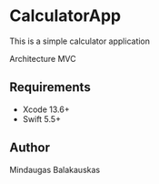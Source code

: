 # CalculatorApp

This is a simple calculator application

Architecture MVC 

## Requirements

- Xcode 13.6+
- Swift 5.5+

## Author

Mindaugas Balakauskas 

